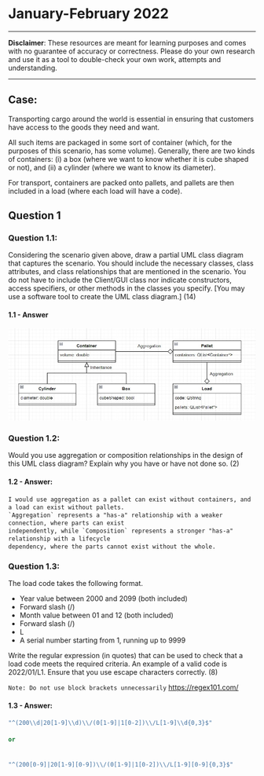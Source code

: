 # January-February 2022

---
**Disclaimer**:
These resources are meant for learning purposes and comes with no guarantee of accuracy or correctness.
Please do your own research and use it as a tool to double-check your own work, attempts and understanding.

---

## Case:
Transporting cargo around the world is essential in ensuring that customers have access to the
goods they need and want.

All such items are packaged in some sort of container (which, for the purposes of this scenario,
has some volume). Generally, there are two kinds of containers: (i) a box (where we want to
know whether it is cube shaped or not), and (ii) a cylinder (where we want to know its diameter).

For transport, containers are packed onto pallets, and pallets are then included in a load (where
each load will have a code).

## Question 1
### Question 1.1:
Considering the scenario given above, draw a partial UML class diagram that captures
the scenario. You should include the necessary classes, class attributes, and class
relationships that are mentioned in the scenario. You do not have to include the
Client/GUI class nor indicate constructors, access specifiers, or other methods in the
classes you specify.
[You may use a software tool to create the UML class diagram.] (14)

#### 1.1 - Answer
![Jan-Feb-2022-Q1.1.jpg](..%2FResources%2FJan-Feb-2022-Q1.1.jpg)

### Question 1.2:
Would you use aggregation or composition relationships in the design of this UML class
diagram? Explain why you have or have not done so. (2)

#### 1.2 - Answer:
```text
I would use aggregation as a pallet can exist without containers, and a load can exist without pallets.
`Aggregation` represents a "has-a" relationship with a weaker connection, where parts can exist 
independently, while `Composition` represents a stronger "has-a" relationship with a lifecycle 
dependency, where the parts cannot exist without the whole.
```
### Question 1.3:
The load code takes the following format.
- Year value between 2000 and 2099 (both included)
- Forward slash (/)
- Month value between 01 and 12 (both included)
- Forward slash (/)
- L
- A serial number starting from 1, running up to 9999

Write the regular expression (in quotes) that can be used to check that a load code meets
the required criteria. An example of a valid code is 2022/01/L1. Ensure that you use
escape characters correctly. (8)

`Note: Do not use block brackets unnecessarily`
https://regex101.com/

#### 1.3 - Answer:
```c++
"^(200\\d|20[1-9]\\d)\\/(0[1-9]|1[0-2])\\/L[1-9]\\d{0,3}$"

or


"^(200[0-9]|20[1-9][0-9])\\/(0[1-9]|1[0-2])\\/L[1-9][0-9]{0,3}$"
```

